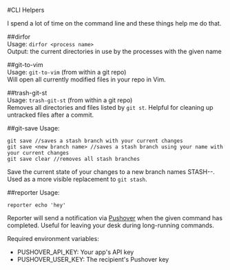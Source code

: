 #CLI Helpers

I spend a lot of time on the command line and these things help me do that.

##dirfor  
Usage: `dirfor <process name>`  
Output: the current directories in use by the processes with the given name  

##git-to-vim  
Usage: `git-to-vim` (from within a git repo)  
Will open all currently modified files in your repo in Vim.  

##trash-git-st  
Usage: `trash-git-st` (from within a git repo)  
Removes all directories and files listed by `git st`. Helpful for cleaning up
untracked files after a commit.

##git-save
Usage:
```
git save //saves a stash branch with your current changes
git save <new branch name> //saves a stash branch using your name with your current changes
git save clear //removes all stash branches
```

Save the current state of your changes to a new branch names STASH-<new branch
name>-<timestamp>. Used as a more visible replacement to `git stash`.

##reporter
Usage:
```
reporter echo 'hey'
```

Reporter will send a notification via [Pushover](http://www.pushover.net/) when the given
command has completed. Useful for leaving your desk during long-running
commands.

Required environment variables:  
* PUSHOVER_API_KEY: Your app's API key
* PUSHOVER_USER_KEY: The recipient's Pushover key
